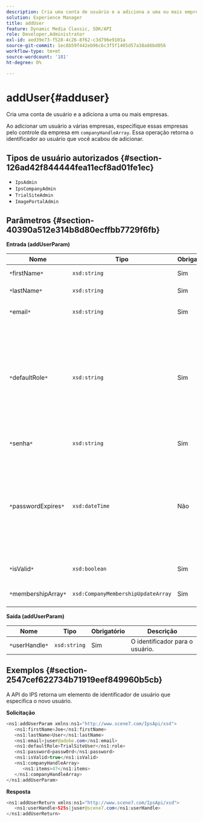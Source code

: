 ```yaml
---
description: Cria uma conta de usuário e a adiciona a uma ou mais empresas.
solution: Experience Manager
title: addUser
feature: Dynamic Media Classic, SDK/API
role: Developer,Administrator
exl-id: aed39e73-f528-4c26-8f62-c3d796e9101a
source-git-commit: 1ec8b59f442eb96c6c3f5f1405d57a38a86bd056
workflow-type: tm+mt
source-wordcount: '181'
ht-degree: 0%

---
```


# addUser{#adduser}

Cria uma conta de usuário e a adiciona a uma ou mais empresas.

Ao adicionar um usuário a várias empresas, especifique essas empresas pelo controle da empresa em `companyHandleArray`. Essa operação retorna o identificador ao usuário que você acabou de adicionar.

## Tipos de usuário autorizados {#section-126ad42f844444fea11ecf8ad01fe1ec}

* `IpsAdmin`
* `IpsCompanyAdmin`
* `TrialSiteAdmin`
* `ImagePortalAdmin`

## Parâmetros {#section-40390a512e314b8d80ecffbb7729f6fb}

**Entrada (addUserParam)**

| Nome | Tipo | Obrigatório | Descrição |
|---|---|---|---|
| `*`firstName`*` | `xsd:string` | Sim | O nome do usuário. |
| `*`lastName`*` | `xsd:string` | Sim | O sobrenome do usuário. |
| `*`email`*` | `xsd:string` | Sim | O endereço de email do usuário. |
| `*`defaultRole`*` | `xsd:string` | Sim | Define a função de um usuário em cada empresa à qual ele pertence. Observe, no entanto, a função `IpsAdmin` substitui outras configurações por empresa. |
| `*`senha`*` | `xsd:string` | Sim | Define a senha do usuário |
| `*`passwordExpires`*` | `xsd:dateTime` | Não | Define o período de expiração da senha. Forneça o fuso horário ao transmitir a solicitação. Os fusos horários são ajustados para Hora central. |
| `*`isValid`*` | `xsd:boolean` | Sim | Determina se o usuário é válido. |
| `*`membershipArray`*` | `xsd:CompanyMembershipUpdateArray` | Sim | Uma matriz de empresas lida com isso. |

**Saída (addUserParam)**

| Nome | Tipo | Obrigatório | Descrição |
|---|---|---|---|
| `*`userHandle`*` | `xsd:string` | Sim | O identificador para o usuário. |

## Exemplos {#section-2547cef622734b71919eef849960b5cb}

A API do IPS retorna um elemento de identificador de usuário que especifica o novo usuário.

**Solicitação**

```java
<ns1:addUserParam xmlns:ns1="http://www.scene7.com/IpsApi/xsd">
   <ns1:firstName>Joe</ns1:firstName>
   <ns1:lastName>User</ns1:lastName>
   <ns1:email>juser@adobe.com</ns1:email>
   <ns1:defaultRole>TrialSiteUser</ns1:role>
   <ns1:password>passw0rd</ns1:password>
   <ns1:isValid>true</ns1:isValid>
   <ns1:companyHandleArray>
      <ns1:items>47</ns1:items>
   </ns1:companyHandleArray>
</ns1:addUserParam>
```

**Resposta**

```java
<ns1:addUserReturn xmlns:ns1="http://www.scene7.com/IpsApi/xsd">
   <ns1:userHandle>525s|juser@scene7.com</ns1:userHandle>
</ns1:addUserReturn>
```
